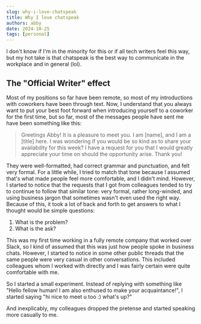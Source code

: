 ```yaml
---
slug: why-i-love-chatspeak
title: Why I love chatspeak
authors: abby
date: 2024-10-25
tags: [personal]
---
```


I don't know if I'm in the minority for this or if all tech writers feel this way, but my hot take is that chatspeak is the best way to communicate in the workplace and in general (lol).

<!-- truncate -->

## The "Official Writer" effect

Most of my positions so far have been remote, so most of my introductions with coworkers have been through text. Now, I understand that you always want to put your best foot forward when introducing yourself to a coworker for the first time, but so far, most of the messages people have sent me have been something like this: 

> Greetings Abby! It is a pleasure to meet you. I am [name], and I am a [title] here. I was wondering if you would be so kind as to share your availability for this week? I have a request for you that I would greatly appreciate your time on should the opportunity arise. Thank you!

They were well-formatted, had correct grammar and punctuation, and felt very formal. For a little while, I tried to match that tone because I assumed that's what made people feel more comfortable, and I didn't mind. However, I started to notice that the requests that I got from colleagues tended to try to continue to follow that similar tone: very formal, rather long-winded, and using business jargon that sometimes wasn't even used the right way. Because of this, it took a lot of back and forth to get answers to what I thought would be simple questions:

1. What is the problem?
2. What is the ask?

This was my first time working in a fully remote company that worked over Slack, so I kind of assumed that this was just how people spoke in business chats. However, I started to notice in some other public threads that the same people were very casual in other conversations. This included colleagues whom I worked with directly and I was fairly certain were quite comfortable with me. 

So I started a small experiment. Instead of replying with something like "Hello fellow human! I am also enthused to make your acquaintance!", I started saying "hi nice to meet u too :) what's up?" 

And inexplicably, my colleagues dropped the pretense and started speaking more casually to me. 